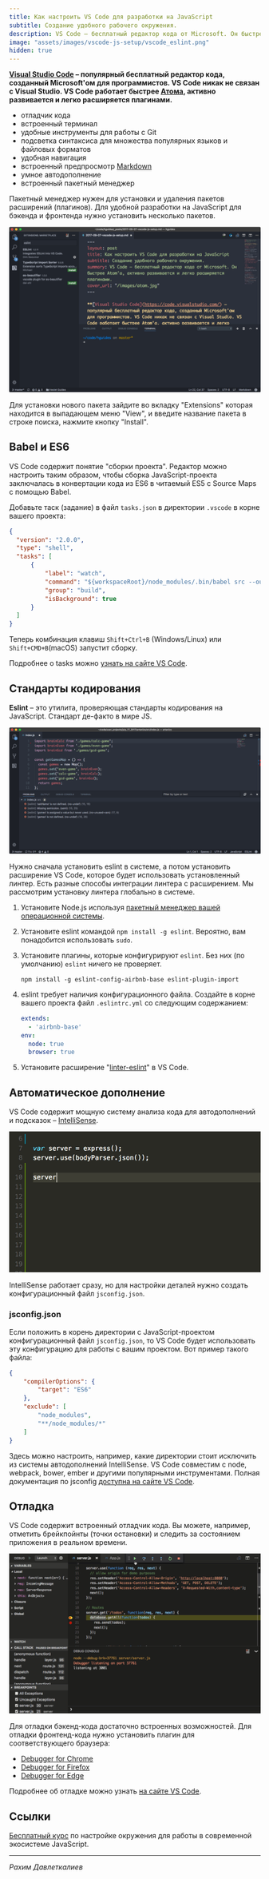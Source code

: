 ```yaml
---
title: Как настроить VS Code для разработки на JavaScript
subtitle: Создание удобного рабочего окружения.
description: VS Code – бесплатный редактор кода от Microsoft. Он быстрее Атома, активно развивается и легко расширяется плагинами.
image: "assets/images/vscode-js-setup/vscode_eslint.png"
hidden: true
---
```


**[Visual Studio Code](https://code.visualstudio.com/) – популярный бесплатный редактор кода, созданный Microsoft'ом для программистов. VS Code никак не связан с Visual Studio. VS Code работает быстрее [Атома](/atom-js-setup/), активно развивается и легко расширяется плагинами.**

- отладчик кода
- встроенный терминал
- удобные инструменты для работы с Git
- подсветка синтаксиса для множества популярных языков и файловых форматов
- удобная навигация
- встроенный предпросмотр [Markdown](/markdown)
- умное автодополнение
- встроенный пакетный менеджер

Пакетный менеджер нужен для установки и удаления пакетов расширений (плагинов). Для удобной разработки на JavaScript для бэкенда и фронтенда нужно установить несколько пакетов.

![install package in vs code](/assets/images/vscode-js-setup/vscode-install.png)

Для установки нового пакета зайдите во вкладку "Extensions" которая находится в выпадающем меню "View", и введите название пакета в строке поиска, нажмите кнопку "Install".

## Babel и ES6

VS Code содержит понятие "сборки проекта". Редактор можно настроить таким образом, чтобы сборка JavaScript-проекта заключалась в конвертации кода из ES6 в читаемый ES5 с Source Maps с помощью Babel.

Добавьте таск (задание) в файл `tasks.json` в директории `.vscode` в корне вашего проекта:

```json
{
  "version": "2.0.0",
  "type": "shell",
  "tasks": [
      {
          "label": "watch",
          "command": "${workspaceRoot}/node_modules/.bin/babel src --out-dir dist -w --source-maps",
          "group": "build",
          "isBackground": true
      }
  ]
}
```

Теперь комбинация клавиш `Shift+Ctrl+B` (Windows/Linux) или `Shift+CMD+B`(macOS) запустит сборку.

Подробнее о tasks можно [узнать на сайте VS Code](https://code.visualstudio.com/docs/editor/tasks).

## Стандарты кодирования

**Eslint** – это утилита, проверяющая стандарты кодирования на JavaScript. Стандарт де-факто в мире JS.

![eslint vscode](/assets/images/vscode-js-setup/vscode_eslint.png)

Нужно сначала установить eslint в системе, а потом установить расширение VS Code, которое будет использовать установленный линтер. Есть разные способы интеграции линтера с расширением. Мы рассмотрим установку линтера глобально в системе.

1. Установите Node.js используя [пакетный менеджер вашей операционной системы](https://nodejs.org/en/download/package-manager/).
2. Установите eslint командой `npm install -g eslint`. Вероятно, вам понадобится использовать `sudo`.
3. Установите плагины, которые конфигурируют `eslint`. Без них (по умолчанию) `eslint` ничего не проверяет.
	```shell
	npm install -g eslint-config-airbnb-base eslint-plugin-import
	```
1. eslint требует наличия конфигурационного файла. Создайте в корне вашего проекта файл `.eslintrc.yml` со следующим содержанием:

	```yml
	extends:
	  - 'airbnb-base'
	env:
	  node: true
	  browser: true
	```
1. Установите расширение "[linter-eslint](https://marketplace.visualstudio.com/items?itemName=dbaeumer.vscode-eslint)" в VS Code.

## Автоматическое дополнение

VS Code содержит мощную систему анализа кода для автодополнений и подсказок – [IntelliSense](https://code.visualstudio.com/docs/editor/intellisense).

![vs code intellisense](/assets/images/vscode-js-setup/javascript_javascript_intellisense.gif)

IntelliSense работает сразу, но для настройки деталей нужно создать конфигурационный файл `jsconfig.json`.

### jsconfig.json

Если положить в корень директории с JavaScript-проектом конфигурационный файл `jsconfig.json`, то VS Code будет использовать эту конфигурацию для работы с вашим проектом. Вот пример такого файла:

```json
{
    "compilerOptions": {
        "target": "ES6"
    },
    "exclude": [
        "node_modules",
        "**/node_modules/*"
    ]
}
```

Здесь можно настроить, например, какие директории стоит исключить из системы автодополнений IntelliSense. VS Code совместим с node, webpack, bower, ember и другими популярными инструментами. Полная документация по jsconfig [доступна на сайте VS Code](https://code.visualstudio.com/docs/languages/jsconfig).

## Отладка

VS Code содержит встроенный отладчик кода. Вы можете, например, отметить брейкпойнты (точки остановки) и следить за состоянием приложения в реальном времени.

![vs code debugging](/assets/images/vscode-js-setup/javascript_debug_data_inspection.gif)

Для отладки бэкенд-кода достаточно встроенных возможностей. Для отладки фронтенд-кода нужно установить плагин для соответствующего браузера:

- [Debugger for Chrome](https://marketplace.visualstudio.com/items?itemName=msjsdiag.debugger-for-chrome)
- [Debugger for Firefox](https://marketplace.visualstudio.com/items?itemName=hbenl.vscode-firefox-debug)
- [Debugger for Edge](https://marketplace.visualstudio.com/items?itemName=msjsdiag.debugger-for-edge)

Подробнее об отладке можно узнать [на сайте VS Code](https://code.visualstudio.com/docs/editor/debugging).

## Ссылки

[Бесплатный курс](https://ru.hexlet.io/courses/js-setup-environment) по настройке окружения для работы в современной экосистеме JavaScript.

---

*Рахим Давлеткалиев*
